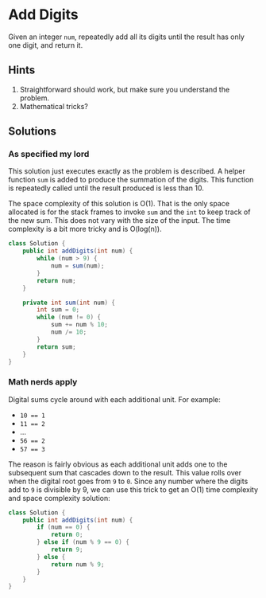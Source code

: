# Add Digits

Given an integer `num`, repeatedly add all its digits until the result has
only one digit, and return it.

## Hints

1. Straightforward should work, but make sure you understand the problem.
1. Mathematical tricks?

## Solutions

### As specified my lord

This solution just executes exactly as the problem is described. A helper
function `sum` is added to produce the summation of the digits. This function
is repeatedly called until the result produced is less than 10.

The space complexity of this solution is O(1). That is the only space allocated
is for the stack frames to invoke `sum` and the `int` to keep track of the new
sum. This does not vary with the size of the input. The time complexity is a
bit more tricky and is O(log(n)).

```java
class Solution {
    public int addDigits(int num) {
        while (num > 9) {
            num = sum(num);
        }
        return num;
    }

    private int sum(int num) {
        int sum = 0;
        while (num != 0) {
            sum += num % 10;
            num /= 10;
        }
        return sum;
    }
}
```

### Math nerds apply

Digital sums cycle around with each additional unit. For example:

- `10 == 1`
- `11 == 2`
- ...
- `56 == 2`
- `57 == 3`

The reason is fairly obvious as each additional unit adds one to the
subsequent sum that cascades down to the result. This value rolls over when
the digital root goes from `9` to `0`. Since any number where the digits add
to `9` is divisible by 9, we can use this trick to get an O(1) time complexity
and space complexity solution:

```java
class Solution {
    public int addDigits(int num) {
        if (num == 0) {
            return 0;
        } else if (num % 9 == 0) {
            return 9;
        } else {
            return num % 9;
        }
    }
}
```
